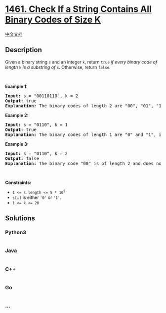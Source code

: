 # [1461. Check If a String Contains All Binary Codes of Size K](https://leetcode.com/problems/check-if-a-string-contains-all-binary-codes-of-size-k)

[中文文档](/solution/1400-1499/1461.Check%20If%20a%20String%20Contains%20All%20Binary%20Codes%20of%20Size%20K/README.md)

## Description

<p>Given a binary string <code>s</code> and an integer <code>k</code>, return <code>true</code> <em>if every binary code of length</em> <code>k</code> <em>is a substring of</em> <code>s</code>. Otherwise, return <code>false</code>.</p>

<p>&nbsp;</p>
<p><strong class="example">Example 1:</strong></p>

<pre>
<strong>Input:</strong> s = &quot;00110110&quot;, k = 2
<strong>Output:</strong> true
<strong>Explanation:</strong> The binary codes of length 2 are &quot;00&quot;, &quot;01&quot;, &quot;10&quot; and &quot;11&quot;. They can be all found as substrings at indices 0, 1, 3 and 2 respectively.
</pre>

<p><strong class="example">Example 2:</strong></p>

<pre>
<strong>Input:</strong> s = &quot;0110&quot;, k = 1
<strong>Output:</strong> true
<strong>Explanation:</strong> The binary codes of length 1 are &quot;0&quot; and &quot;1&quot;, it is clear that both exist as a substring. 
</pre>

<p><strong class="example">Example 3:</strong></p>

<pre>
<strong>Input:</strong> s = &quot;0110&quot;, k = 2
<strong>Output:</strong> false
<strong>Explanation:</strong> The binary code &quot;00&quot; is of length 2 and does not exist in the array.
</pre>

<p>&nbsp;</p>
<p><strong>Constraints:</strong></p>

<ul>
	<li><code>1 &lt;= s.length &lt;= 5 * 10<sup>5</sup></code></li>
	<li><code>s[i]</code> is either <code>&#39;0&#39;</code> or <code>&#39;1&#39;</code>.</li>
	<li><code>1 &lt;= k &lt;= 20</code></li>
</ul>


## Solutions

<!-- tabs:start -->

### **Python3**

```python

```

### **Java**

```java

```

### **C++**

```cpp

```

### **Go**

```go

```

### **...**

```

```

<!-- tabs:end -->